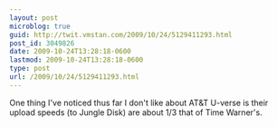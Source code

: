 ```yaml
---
layout: post
microblog: true
guid: http://twit.vmstan.com/2009/10/24/5129411293.html
post_id: 3049826
date: 2009-10-24T13:28:18-0600
lastmod: 2009-10-24T13:28:18-0600
type: post
url: /2009/10/24/5129411293.html
---
```

One thing I've noticed thus far I don't like about AT&T U-verse is their upload speeds (to Jungle Disk) are about 1/3 that of Time Warner's.
